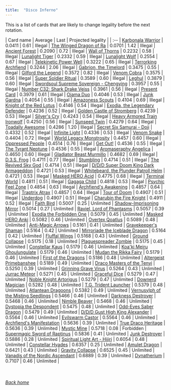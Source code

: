 ```yaml
---
title:  "Disco Inferno"
---
```


This is a list of cards that are likely to change legality before the next rotation.

| Card name | Average | Last | Projected legality |
| :-- |
[Karbonala Warrior](https://db.ygoprodeck.com/card/?search=Karbonala%20Warrior) | 0.0411 | 0.61 | Illegal |
[The Winged Dragon of Ra](https://db.ygoprodeck.com/card/?search=The%20Winged%20Dragon%20of%20Ra) | 0.0701 | 1.42 | Illegal |
[Ancient Forest](https://db.ygoprodeck.com/card/?search=Ancient%20Forest) | 0.2090 | 0.72 | Illegal |
[Wall of Thorns](https://db.ygoprodeck.com/card/?search=Wall%20of%20Thorns) | 0.2232 | 0.58 | Illegal |
[Lunalight Tiger](https://db.ygoprodeck.com/card/?search=Lunalight%20Tiger) | 0.2332 | 0.59 | Illegal |
[Lunalight Wolf](https://db.ygoprodeck.com/card/?search=Lunalight%20Wolf) | 0.2554 | 0.67 | Illegal |
[Telekinetic Power Well](https://db.ygoprodeck.com/card/?search=Telekinetic%20Power%20Well) | 0.3222 | 0.65 | Illegal |
[Terrorking Archfiend](https://db.ygoprodeck.com/card/?search=Terrorking%20Archfiend) | 0.3244 | 2.06 | Illegal |
[Gabrion, the Timelord](https://db.ygoprodeck.com/card/?search=Gabrion,%20the%20Timelord) | 0.3475 | 0.55 | Illegal |
[Gilford the Legend](https://db.ygoprodeck.com/card/?search=Gilford%20the%20Legend) | 0.3572 | 0.82 | Illegal |
[Venom Cobra](https://db.ygoprodeck.com/card/?search=Venom%20Cobra) | 0.3575 | 0.56 | Illegal |
[Super Soldier Ritual](https://db.ygoprodeck.com/card/?search=Super%20Soldier%20Ritual) | 0.3589 | 0.60 | Illegal |
[Leghul](https://db.ygoprodeck.com/card/?search=Leghul) | 0.3879 | 0.60 | Illegal |
[Swordsoul Supreme Sovereign - Chengying](https://db.ygoprodeck.com/card/?search=Swordsoul%20Supreme%20Sovereign%20-%20Chengying) | 0.3957 | 0.55 | Illegal |
[Number C32: Shark Drake Veiss](https://db.ygoprodeck.com/card/?search=Number%20C32:%20Shark%20Drake%20Veiss) | 0.3961 | 0.56 | Illegal |
[Present Card](https://db.ygoprodeck.com/card/?search=Present%20Card) | 0.3979 | 0.61 | Illegal |
[Ojama Duo](https://db.ygoprodeck.com/card/?search=Ojama%20Duo) | 0.4046 | 0.53 | Illegal |
[Junk Gardna](https://db.ygoprodeck.com/card/?search=Junk%20Gardna) | 0.4054 | 0.55 | Illegal |
[Amazoness Scouts](https://db.ygoprodeck.com/card/?search=Amazoness%20Scouts) | 0.4104 | 0.69 | Illegal |
[Knight of the Red Lotus](https://db.ygoprodeck.com/card/?search=Knight%20of%20the%20Red%20Lotus) | 0.4146 | 0.54 | Illegal |
[Exodia, the Legendary Defender](https://db.ygoprodeck.com/card/?search=Exodia,%20the%20Legendary%20Defender) | 0.4236 | 0.52 | Illegal |
[Golden Castle of Stromberg](https://db.ygoprodeck.com/card/?search=Golden%20Castle%20of%20Stromberg) | 0.4239 | 0.53 | Illegal |
[Silver's Cry](https://db.ygoprodeck.com/card/?search=Silver's%20Cry) | 0.4243 | 0.54 | Illegal |
[Heavy Armored Train Ironwolf](https://db.ygoprodeck.com/card/?search=Heavy%20Armored%20Train%20Ironwolf) | 0.4250 | 0.56 | Illegal |
[Sunseed Twin](https://db.ygoprodeck.com/card/?search=Sunseed%20Twin) | 0.4279 | 0.64 | Illegal |
[Toadally Awesome](https://db.ygoprodeck.com/card/?search=Toadally%20Awesome) | 0.4286 | 1.20 | Illegal |
[Secret Six Samurai - Doji](https://db.ygoprodeck.com/card/?search=Secret%20Six%20Samurai%20-%20Doji) | 0.4332 | 0.52 | Illegal |
[Infinite Light](https://db.ygoprodeck.com/card/?search=Infinite%20Light) | 0.4336 | 0.53 | Illegal |
[Venom Snake](https://db.ygoprodeck.com/card/?search=Venom%20Snake) | 0.4404 | 0.72 | Illegal |
[World Legacy Monstrosity](https://db.ygoprodeck.com/card/?search=World%20Legacy%20Monstrosity) | 0.4457 | 0.60 | Illegal |
[Oppressed People](https://db.ygoprodeck.com/card/?search=Oppressed%20People) | 0.4514 | 0.76 | Illegal |
[Get Out!](https://db.ygoprodeck.com/card/?search=Get%20Out!) | 0.4536 | 0.55 | Illegal |
[The Tyrant Neptune](https://db.ygoprodeck.com/card/?search=The%20Tyrant%20Neptune) | 0.4536 | 0.55 | Illegal |
[Aromaseraphy Angelica](https://db.ygoprodeck.com/card/?search=Aromaseraphy%20Angelica) | 0.4650 | 0.60 | Illegal |
[Gladiator Beast Murmillo](https://db.ygoprodeck.com/card/?search=Gladiator%20Beast%20Murmillo) | 0.4682 | 0.69 | Illegal |
[D.3.S. Frog](https://db.ygoprodeck.com/card/?search=D.3.S.%20Frog) | 0.4711 | 0.77 | Illegal |
[Stumbling](https://db.ygoprodeck.com/card/?search=Stumbling) | 0.4714 | 0.51 | Illegal |
[The Revived Sky God](https://db.ygoprodeck.com/card/?search=The%20Revived%20Sky%20God) | 0.4714 | 0.51 | Illegal |
[D/D/D Super Doom King Dark Armageddon](https://db.ygoprodeck.com/card/?search=D/D/D%20Super%20Doom%20King%20Dark%20Armageddon) | 0.4721 | 0.53 | Illegal |
[Whitebeard, the Plunder Patroll Helm](https://db.ygoprodeck.com/card/?search=Whitebeard,%20the%20Plunder%20Patroll%20Helm) | 0.4721 | 0.53 | Illegal |
[Masked HERO Acid](https://db.ygoprodeck.com/card/?search=Masked%20HERO%20Acid) | 0.4775 | 0.68 | Illegal |
[Terminal World](https://db.ygoprodeck.com/card/?search=Terminal%20World) | 0.4811 | 0.51 | Illegal |
[Gagaga Child](https://db.ygoprodeck.com/card/?search=Gagaga%20Child) | 0.4818 | 0.53 | Illegal |
[Psychic Feel Zone](https://db.ygoprodeck.com/card/?search=Psychic%20Feel%20Zone) | 0.4854 | 0.63 | Illegal |
[Archfiend's Awakening](https://db.ygoprodeck.com/card/?search=Archfiend's%20Awakening) | 0.4857 | 0.64 | Illegal |
[Traptrix Atrax](https://db.ygoprodeck.com/card/?search=Traptrix%20Atrax) | 0.4857 | 0.64 | Illegal |
[Tour of Doom](https://db.ygoprodeck.com/card/?search=Tour%20of%20Doom) | 0.4907 | 0.51 | Illegal |
[Underdog](https://db.ygoprodeck.com/card/?search=Underdog) | 0.4907 | 0.51 | Illegal |
[Charubin the Fire Knight](https://db.ygoprodeck.com/card/?search=Charubin%20the%20Fire%20Knight) | 0.4911 | 0.52 | Illegal |
[Faith Bird](https://db.ygoprodeck.com/card/?search=Faith%20Bird) | 0.5007 | 0.25 | Unlimited |
[Shadow-Imprisoning Mirror](https://db.ygoprodeck.com/card/?search=Shadow-Imprisoning%20Mirror) | 0.5014 | 0.27 | Unlimited |
[Raviel, Lord of Phantasms](https://db.ygoprodeck.com/card/?search=Raviel,%20Lord%20of%20Phantasms) | 0.5057 | 0.39 | Unlimited |
[Exodia the Forbidden One](https://db.ygoprodeck.com/card/?search=Exodia%20the%20Forbidden%20One) | 0.5079 | 0.45 | Unlimited |
[Masked HERO Anki](https://db.ygoprodeck.com/card/?search=Masked%20HERO%20Anki) | 0.5082 | 0.46 | Unlimited |
[Overtex Qoatlus](https://db.ygoprodeck.com/card/?search=Overtex%20Qoatlus) | 0.5089 | 0.48 | Unlimited |
[Anti-Magic Arrows](https://db.ygoprodeck.com/card/?search=Anti-Magic%20Arrows) | 0.5161 | 0.41 | Unlimited |
[Gravekeeper's Shaman](https://db.ygoprodeck.com/card/?search=Gravekeeper's%20Shaman) | 0.5164 | 0.42 | Unlimited |
[Mirrorjade the Iceblade Dragon](https://db.ygoprodeck.com/card/?search=Mirrorjade%20the%20Iceblade%20Dragon) | 0.5164 | 0.42 | Unlimited |
[Fluffal Wings](https://db.ygoprodeck.com/card/?search=Fluffal%20Wings) | 0.5168 | 0.43 | Unlimited |
[Ground Collapse](https://db.ygoprodeck.com/card/?search=Ground%20Collapse) | 0.5175 | 0.18 | Unlimited |
[Plaguespreader Zombie](https://db.ygoprodeck.com/card/?search=Plaguespreader%20Zombie) | 0.5175 | 0.45 | Unlimited |
[Constellar Kaus](https://db.ygoprodeck.com/card/?search=Constellar%20Kaus) | 0.5179 | 0.46 | Unlimited |
[Koa'ki Meiru Ghoulungulate](https://db.ygoprodeck.com/card/?search=Koa'ki%20Meiru%20Ghoulungulate) | 0.5179 | 0.46 | Unlimited |
[Mudan the Rikka Fairy](https://db.ygoprodeck.com/card/?search=Mudan%20the%20Rikka%20Fairy) | 0.5179 | 0.46 | Unlimited |
[First of the Dragons](https://db.ygoprodeck.com/card/?search=First%20of%20the%20Dragons) | 0.5186 | 0.48 | Unlimited |
[Altergeist Primebanshee](https://db.ygoprodeck.com/card/?search=Altergeist%20Primebanshee) | 0.5189 | 0.49 | Unlimited |
[Draco Masters of the Tenyi](https://db.ygoprodeck.com/card/?search=Draco%20Masters%20of%20the%20Tenyi) | 0.5250 | 0.39 | Unlimited |
[Grinning Grave Virus](https://db.ygoprodeck.com/card/?search=Grinning%20Grave%20Virus) | 0.5264 | 0.43 | Unlimited |
[Jurrac Meteor](https://db.ygoprodeck.com/card/?search=Jurrac%20Meteor) | 0.5271 | 0.45 | Unlimited |
[Graceful Dice](https://db.ygoprodeck.com/card/?search=Graceful%20Dice) | 0.5279 | 0.47 | Unlimited |
[Noble Knight Artorigus](https://db.ygoprodeck.com/card/?search=Noble%20Knight%20Artorigus) | 0.5279 | 0.47 | Unlimited |
[Downerd Magician](https://db.ygoprodeck.com/card/?search=Downerd%20Magician) | 0.5282 | 0.48 | Unlimited |
[T.G. Trident Launcher](https://db.ygoprodeck.com/card/?search=T.G.%20Trident%20Launcher) | 0.5379 | 0.48 | Unlimited |
[Atlantean Dragoons](https://db.ygoprodeck.com/card/?search=Atlantean%20Dragoons) | 0.5382 | 0.49 | Unlimited |
[Vernusylph of the Misting Seedlings](https://db.ygoprodeck.com/card/?search=Vernusylph%20of%20the%20Misting%20Seedlings) | 0.5466 | 0.46 | Unlimited |
[Darkness Destroyer](https://db.ygoprodeck.com/card/?search=Darkness%20Destroyer) | 0.5468 | 0.46 | Unlimited |
[Nimble Beaver](https://db.ygoprodeck.com/card/?search=Nimble%20Beaver) | 0.5468 | 0.46 | Unlimited |
[Dystopia the Despondent](https://db.ygoprodeck.com/card/?search=Dystopia%20the%20Despondent) | 0.5475 | 0.48 | Unlimited |
[Odd-Eyes Saber Dragon](https://db.ygoprodeck.com/card/?search=Odd-Eyes%20Saber%20Dragon) | 0.5479 | 0.49 | Unlimited |
[D/D/D Gust High King Alexander](https://db.ygoprodeck.com/card/?search=D/D/D%20Gust%20High%20King%20Alexander) | 0.5564 | 0.46 | Unlimited |
[Evilswarm Castor](https://db.ygoprodeck.com/card/?search=Evilswarm%20Castor) | 0.5564 | 0.46 | Unlimited |
[Archfiend's Manifestation](https://db.ygoprodeck.com/card/?search=Archfiend's%20Manifestation) | 0.5636 | 0.39 | Unlimited |
[True Draco Heritage](https://db.ygoprodeck.com/card/?search=True%20Draco%20Heritage) | 0.5636 | 0.39 | Unlimited |
[Mystic Mine](https://db.ygoprodeck.com/card/?search=Mystic%20Mine) | 0.5718 | 0.08 | Forbidden |
[Supermagic Sword of Raptinus](https://db.ygoprodeck.com/card/?search=Supermagic%20Sword%20of%20Raptinus) | 0.5836 | 0.41 | Unlimited |
[Junk Destroyer](https://db.ygoprodeck.com/card/?search=Junk%20Destroyer) | 0.5886 | 0.28 | Unlimited |
[Spiritual Light Art - Hijiri](https://db.ygoprodeck.com/card/?search=Spiritual%20Light%20Art%20-%20Hijiri) | 0.6054 | 0.48 | Unlimited |
[Constellar Hyades](https://db.ygoprodeck.com/card/?search=Constellar%20Hyades) | 0.6357 | 0.25 | Unlimited |
[Amulet Dragon](https://db.ygoprodeck.com/card/?search=Amulet%20Dragon) | 0.6421 | 0.43 | Unlimited |
[Gravity Collapse](https://db.ygoprodeck.com/card/?search=Gravity%20Collapse) | 0.6525 | 0.45 | Unlimited |
[Vanadis of the Nordic Ascendant](https://db.ygoprodeck.com/card/?search=Vanadis%20of%20the%20Nordic%20Ascendant) | 0.6889 | 0.39 | Unlimited |
[Dynatherium](https://db.ygoprodeck.com/card/?search=Dynatherium) | 0.7107 | 0.46 | Unlimited |

<br>

###### [Back home](index)
